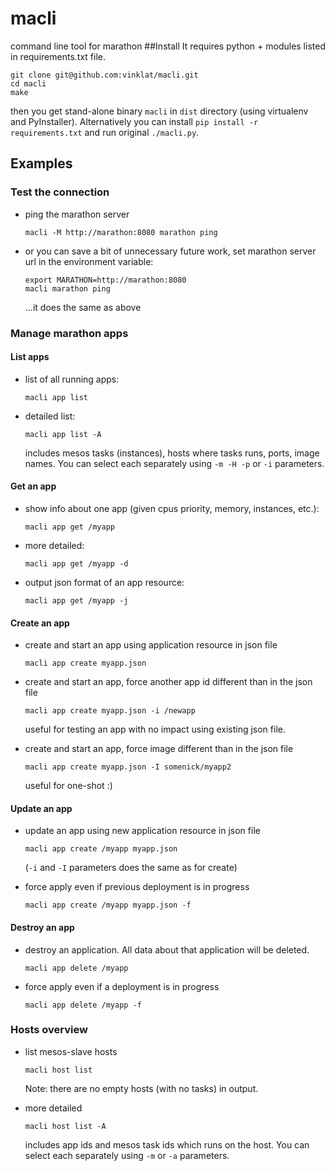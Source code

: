 # macli
command line tool for marathon
##Install
It requires python + modules listed in requirements.txt file.   

```
git clone git@github.com:vinklat/macli.git
cd macli
make
```
then you get stand-alone binary ```macli``` in ```dist``` directory (using virtualenv and PyInstaller). Alternatively you can install ```pip install -r requirements.txt``` and  run original ```./macli.py```.

## Examples
### Test the connection
* ping the marathon server

  ```
  macli -M http://marathon:8080 marathon ping
  ```

* or you can save a bit of unnecessary future work, set marathon server url in the environment variable:
  
  ```
  export MARATHON=http://marathon:8080
  macli marathon ping
  ```
  ...it does the same as above

### Manage marathon apps
#### List apps
* list of all running apps: 

  ```
  macli app list
  ```
  
* detailed list:

  ```
  macli app list -A
  ``` 
  includes mesos tasks (instances), hosts where tasks runs, ports, image names. You can select each separately using ```-m -H -p``` or ```-i``` parameters.
  
#### Get an app
* show info about one app (given cpus priority, memory, instances, etc.):

  ```
  macli app get /myapp
  ```

* more detailed:

  ```
  macli app get /myapp -d
  ```
  
* output json format of an app resource:

  ```
  macli app get /myapp -j
  ```

#### Create an app

* create and start an app using application resource in json file

  ```
  macli app create myapp.json
  ```

* create and start an app, force another app id different than in the json file

  ```
  macli app create myapp.json -i /newapp
  ```
  
  useful for testing an app with no impact using existing json file.

* create and start an app, force image different than in the json file 

  ```
  macli app create myapp.json -I somenick/myapp2
  ```
  
  useful for one-shot :)
  

#### Update an app

* update an app using new application resource in json file

  ```
  macli app create /myapp myapp.json
  ```
  
  (```-i``` and ```-I``` parameters does the same as for create)
  
* force apply even if previous deployment is in progress

  ```
  macli app create /myapp myapp.json -f
  ```

#### Destroy an app

* destroy an application. All data about that application will be deleted.

  ```
  macli app delete /myapp
  ```
* force apply even if a deployment is in progress

  ```
  macli app delete /myapp -f
  ``` 

### Hosts overview

* list mesos-slave hosts

  ```
  macli host list
  ``` 
  
  Note: there are no empty hosts (with no tasks) in output.

* more detailed

  ```
  macli host list -A
  ``` 
  includes app ids and mesos task ids which runs on the host. You can select each separately using ```-m``` or ```-a``` parameters.

